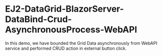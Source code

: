 # EJ2-DataGrid-BlazorServer-DataBind-Crud-AsynchronousProcess-WebAPI

In this demo, we have bounded the Grid Data asynchronously from WebAPI service and performed CRUD action in external button click. 
